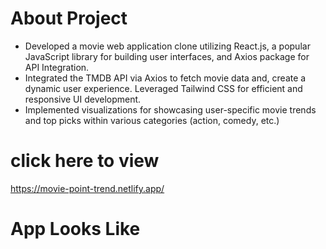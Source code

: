 # About Project
* Developed a movie web application clone utilizing React.js, a popular JavaScript library for building user interfaces,
and Axios package for API Integration.
* Integrated the TMDB API via Axios to fetch movie data and, create a dynamic user experience. Leveraged Tailwind
CSS for efficient and responsive UI development.
* Implemented visualizations for showcasing user-specific movie trends and top picks within various categories (action,
comedy, etc.)
# click here to view
https://movie-point-trend.netlify.app/

# App Looks Like 
